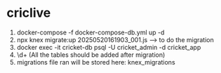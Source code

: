 # criclive
1. docker-compose -f docker-compose-db.yml up -d
2. npx knex migrate:up 20250520161903_001.js --> to do the migration
3. docker exec -it cricket-db psql -U cricket_admin -d cricket_app
4. \d+ (All the tables should be added after migration)
5. migrations file ran will be stored here: knex_migrations
